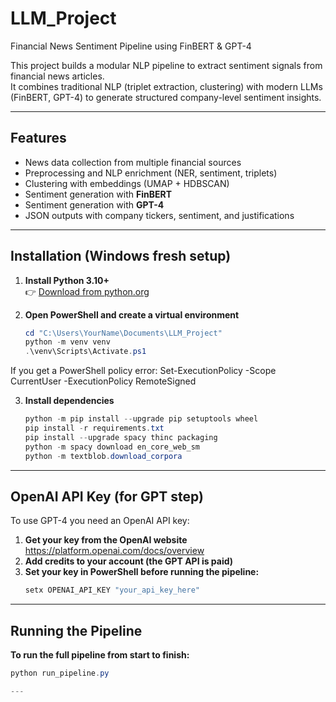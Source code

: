 # LLM_Project
Financial News Sentiment Pipeline using FinBERT & GPT-4

This project builds a modular NLP pipeline to extract sentiment signals from financial news articles.  
It combines traditional NLP (triplet extraction, clustering) with modern LLMs (FinBERT, GPT-4) to generate structured company-level sentiment insights.

---

## Features
- News data collection from multiple financial sources  
- Preprocessing and NLP enrichment (NER, sentiment, triplets)  
- Clustering with embeddings (UMAP + HDBSCAN)  
- Sentiment generation with **FinBERT**  
- Sentiment generation with **GPT-4**  
- JSON outputs with company tickers, sentiment, and justifications  

---

## Installation (Windows fresh setup)

1. **Install Python 3.10+**  
   👉 [Download from python.org](https://www.python.org/downloads/)

2. **Open PowerShell and create a virtual environment**
   ```powershell
   cd "C:\Users\YourName\Documents\LLM_Project"
   python -m venv venv
   .\venv\Scripts\Activate.ps1

If you get a PowerShell policy error:
Set-ExecutionPolicy -Scope CurrentUser -ExecutionPolicy RemoteSigned

3. **Install dependencies**
   ```powershell
   python -m pip install --upgrade pip setuptools wheel
   pip install -r requirements.txt
   pip install --upgrade spacy thinc packaging
   python -m spacy download en_core_web_sm
   python -m textblob.download_corpora
---
## OpenAI API Key (for GPT step)

To use GPT-4 you need an OpenAI API key:

1. **Get your key from the OpenAI website** https://platform.openai.com/docs/overview
2. **Add credits to your account (the GPT API is paid)**
3. **Set your key in PowerShell before running the pipeline:**
   ```powershell
   setx OPENAI_API_KEY "your_api_key_here"
---

## Running the Pipeline

**To run the full pipeline from start to finish:**
```powershell
python run_pipeline.py

---













